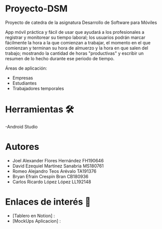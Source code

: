 # Proyecto-DSM
Proyecto de catedra de la asignatura Desarrollo de Software para Móviles

App móvil práctica y fácil de usar que ayudará a los profesionales a registrar y monitorear su tiempo laboral; los usuarios podrán marcar fácilmente la hora a la que comienzan a trabajar, el momento en el que comienzan y terminan su hora de almuerzo y la hora en que salen del trabajo; mostrando la cantidad de horas "productivas" y escribir un resumen de lo hecho durante ese periodo de tiempo.

Áreas de aplicación:
* Empresas
* Estudiantes
* Trabajadores temporales

# Herramientas 🛠️
-Android Studio
# Autores 
- Joel Alexander Flores Hernández FH190646
- David Ezequiel Martínez Sanabria MS180761
- Romeo Alejandro Teos Arévalo TA191376
- Bryan Efraín Crespín Bran CB180936
- Carlos Ricardo López López LL192148
# Enlaces de interés 👀
- [Tablero en Notion] : 
- [MockUps Aplicacion] : 
